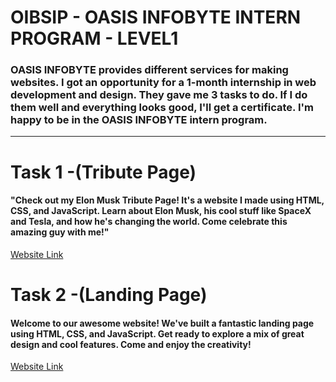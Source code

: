 # OIBSIP - OASIS INFOBYTE INTERN PROGRAM - LEVEL1
<h3 align="left">OASIS INFOBYTE provides different services for making websites. I got an opportunity for a 1-month internship in web development and design. They gave me 3 tasks to do. If I do them well and everything looks good, I'll get a certificate. I'm happy to be in the OASIS INFOBYTE intern program.</h3><hr>
<h1 align="left">Task 1 -(Tribute Page)</h1>
<h4 align="left">
"Check out my Elon Musk Tribute Page! It's a website I made using HTML, CSS, and JavaScript. Learn about Elon Musk, his cool stuff like SpaceX and Tesla, and how he's changing the world. Come celebrate this amazing guy with me!"</h4>

<a href="https://adityachatur.github.io/Elon_Musl_Tribute_page.github.ip/">Website Link</a>
<h1 align="left">Task 2 -(Landing Page)</h1>
<h4 align="left">
Welcome to our awesome website! We've built a fantastic landing page using HTML, CSS, and JavaScript. Get ready to explore a mix of great design and cool features. Come and enjoy the creativity!</h4>

<a href="https://adityachatur.github.io/Landing_page_temp.github.io/">Website Link</a>
</p>


